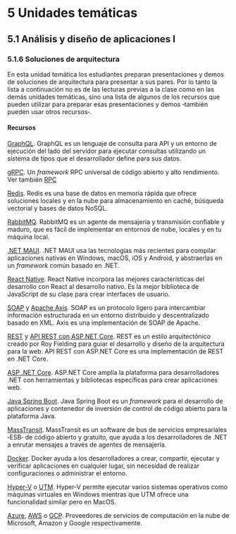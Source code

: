 # 5 Unidades temáticas

## 5.1 Análisis y diseño de aplicaciones I

### 5.1.6 Soluciones de arquitectura

En esta unidad temática los estudiantes preparan presentaciones y demos de
soluciones de arquitectura para presentar a sus pares. Por lo tanto la lista a
continuación no es de las lecturas previas a la clase como en las demás unidades
temáticas, sino una lista de algunos de los recursos que pueden utilizar para
preparar esas presentaciones y demos ‑también pueden usar otros recursos‑.

#### Recursos

[GraphQL](https://graphql.org). GraphQL es un lenguaje de consulta para API y
un entorno de ejecución del lado del servidor para ejecutar consultas utilizando
un sistema de tipos que el desarrollador define para sus datos.

[gRPC](https://grpc.io). Un *framework* RPC universal de código abierto y alto
rendimiento. Ver también [RPC](/2_Tecnicas_y_herramientas/2_13_.Integracion_aplicaciones/2_13_3_RPC.md)

[Redis](https://redis.io). Redis es una base de datos en memoria rápida que
ofrece soluciones locales y en la nube para almacenamiento en caché, búsqueda
vectorial y bases de datos NoSQL.

[RabbitMQ](https://www.rabbitmq.com). RabbitMQ es un agente de mensajería y
transmisión confiable y maduro, que es fácil de implementar en entornos de nube,
locales y en tu máquina local.

[.NET MAUI](https://dotnet.microsoft.com/es-es/apps/maui). .NET MAUI usa las
tecnologías más recientes para compilar aplicaciones nativas en Windows, macOS,
iOS y Android, y abstraerlas en un *framework* común basado en .NET.

[React Native](https://reactnative.dev). React Native incorpora las mejores
características del desarrollo con React al desarrollo nativo. Es la mejor
biblioteca de JavaScript de su clase para crear interfaces de usuario.

[SOAP](https://www.w3.org/TR/2000/NOTE-SOAP-20000508/) y [Apache
Axis](https://axis.apache.org/axis/). SOAP es un protocolo ligero para
intercambiar información estructurada en un entorno distribuido y
descentralizado basado en XML. Axis es una implementación de SOAP de Apache.

[REST](/4_Conceptos/4_REST.md) y [API REST con ASP.NET
Core](https://dotnet.microsoft.com/es-es/apps/aspnet/apis). REST es un estilo
arquitectónico creado por Roy Fielding para guiar el desarrollo y diseño de la
arquitectura para la web. API REST con ASP.NET Core es una implementación de
REST en .NET Core.

[ASP .NET Core](https://dotnet.microsoft.com/en-us/apps/aspnet). ASP.NET Core
amplía la plataforma para desarrolladores .NET con herramientas y bibliotecas
específicas para crear aplicaciones web.

[Java Spring Boot](https://spring.io). Java Spring Boot es un *framework* para
el desarrollo de aplicaciones y contenedor de inversión de control de código
abierto para la plataforma Java.

[MassTransit](https://masstransit.io). MassTransit es un software de bus de
servicios empresariales ‑ESB‑ de código abierto y gratuito, que ayuda a los
desarrolladores de .NET a enrutar mensajes a través de agentes de mensajería.

[Docker](https://www.docker.com). Docker ayuda a los desarrolladores a crear,
compartir, ejecutar y verificar aplicaciones en cualquier lugar, sin necesidad
de realizar configuraciones o administrar el entorno.

[Hyper-V](https://learn.microsoft.com/es-es/virtualization/hyper-v-on-windows/about/)
o [UTM](https://mac.getutm.app). Hyper-V permite ejecutar varios sistemas
operativos como máquinas virtuales en Windows mientras que UTM ofrece una
funcionalidad similar pero en MacOS.

[Azure](https://azure.microsoft.com/en-us/), [AWS](https://aws.amazon.com) o
[GCP](https://cloud.google.com/). Proveedores de servicios de computación en la
nube de Microsoft, Amazon y Google respectivamente.
